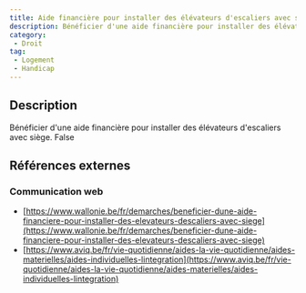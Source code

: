 ```yaml
---
title: Aide financière pour installer des élévateurs d'escaliers avec siège
description: Bénéficier d'une aide financière pour installer des élévateurs d'escaliers avec siège
category: 
 - Droit
tag: 
 - Logement
 - Handicap
---
```


## Description

Bénéficier d'une aide financière pour installer des élévateurs d'escaliers avec siège.
False

## Références externes 

### Communication web

- [https://www.wallonie.be/fr/demarches/beneficier-dune-aide-financiere-pour-installer-des-elevateurs-descaliers-avec-siege](https://www.wallonie.be/fr/demarches/beneficier-dune-aide-financiere-pour-installer-des-elevateurs-descaliers-avec-siege)
- [https://www.aviq.be/fr/vie-quotidienne/aides-la-vie-quotidienne/aides-materielles/aides-individuelles-lintegration](https://www.aviq.be/fr/vie-quotidienne/aides-la-vie-quotidienne/aides-materielles/aides-individuelles-lintegration)


